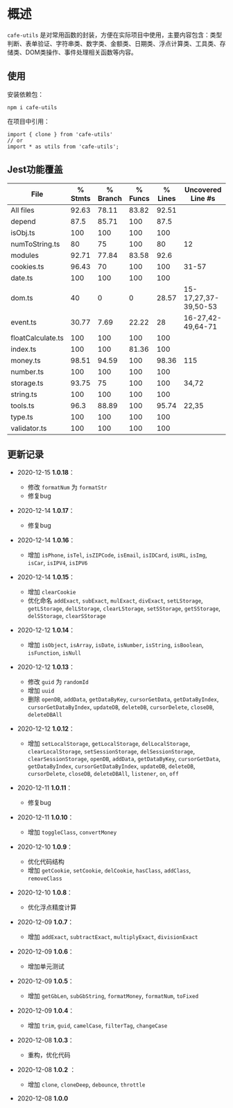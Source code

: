 # 概述

`cafe-utils` 是对常用函数的封装，方便在实际项目中使用，主要内容包含：类型判断、表单验证、字符串类、数字类、金额类、日期类、浮点计算类、工具类、存储类、DOM类操作、事件处理相关函数等内容。

## 使用

安装依赖包：

```shell
npm i cafe-utils
```

在项目中引用：

```shell
import { clone } from 'cafe-utils'
// or
import * as utils from 'cafe-utils';
```

## Jest功能覆盖

File                | % Stmts | % Branch | % Funcs | % Lines | Uncovered Line #s    
--------------------|---------|----------|---------|---------|----------------------
All files           |   92.63 |    78.11 |   83.82 |   92.51 |                      
 depend             |    87.5 |    85.71 |     100 |    87.5 |                      
  isObj.ts          |     100 |      100 |     100 |     100 |                      
  numToString.ts    |      80 |       75 |     100 |      80 | 12                   
 modules            |   92.71 |    77.84 |   83.58 |    92.6 |                      
  cookies.ts        |   96.43 |       70 |     100 |     100 | 31-57
  date.ts           |     100 |      100 |     100 |     100 | 
  dom.ts            |      40 |        0 |       0 |   28.57 | 15-17,27,37-39,50-53
  event.ts          |   30.77 |     7.69 |   22.22 |      28 | 16-27,42-49,64-71   
  floatCalculate.ts |     100 |      100 |     100 |     100 | 
  index.ts          |     100 |      100 |   81.36 |     100 | 
  money.ts          |   98.51 |    94.59 |     100 |   98.36 | 115
  number.ts         |     100 |      100 |     100 |     100 | 
  storage.ts        |   93.75 |       75 |     100 |     100 | 34,72
  string.ts         |     100 |      100 |     100 |     100 | 
  tools.ts          |    96.3 |    88.89 |     100 |   95.74 | 22,35
  type.ts           |     100 |      100 |     100 |     100 | 
  validator.ts      |     100 |      100 |     100 |     100 | 


## 更新记录

* 2020-12-15 **1.0.18**：  
  - 修改 `formatNum` 为 `formatStr`
  - 修复bug

* 2020-12-14 **1.0.17**：  
  - 修复bug

* 2020-12-14 **1.0.16**：  
  - 增加 `isPhone`, `isTel`, `isZIPCode`, `isEmail`, `isIDCard`, `isURL`, `isImg`, `isCar`, `isIPV4`, `isIPV6`

* 2020-12-14 **1.0.15**：  
  - 增加 `clearCookie`
  - 优化命名 `addExact`, `subExact`, `mulExact`, `divExact`, `setLStorage`, `getLStorage`, `delLStorage`, `clearLStorage`, `setSStorage`, `getSStorage`, `delSStorage`, `clearSStorage`

* 2020-12-12 **1.0.14**：  
  - 增加 `isObject`, `isArray`, `isDate`, `isNumber`, `isString`, `isBoolean`, `isFunction`, `isNull`

* 2020-12-12 **1.0.13**：  
  - 修改 `guid` 为 `randomId`
  - 增加 `uuid`
  - 删除 `openDB`, `addData`, `getDataByKey`, `cursorGetData`, `getDataByIndex`, `cursorGetDataByIndex`, `updateDB`, `deleteDB`, `cursorDelete`, `closeDB`, `deleteDBAll`

* 2020-12-12 **1.0.12**：  
  - 增加 `setLocalStorage`, `getLocalStorage`, `delLocalStorage`, `clearLocalStorage`, `setSessionStorage`, `delSessionStorage`, `clearSessionStorage`, `openDB`, `addData`, `getDataByKey`, `cursorGetData`, `getDataByIndex`, `cursorGetDataByIndex`, `updateDB`, `deleteDB`, `cursorDelete`, `closeDB`, `deleteDBAll`, `listener`, `on`, `off`

* 2020-12-11 **1.0.11**：  
  - 修复bug

* 2020-12-11 **1.0.10**：  
  - 增加 `toggleClass`, `convertMoney`

* 2020-12-10 **1.0.9**：  
  - 优化代码结构
  - 增加 `getCookie`, `setCookie`, `delCookie`, `hasClass`, `addClass`, `removeClass`

* 2020-12-10 **1.0.8**：  
  - 优化浮点精度计算

* 2020-12-09 **1.0.7**：  
  - 增加 `addExact`, `subtractExact`, `multiplyExact`, `divisionExact`

* 2020-12-09 **1.0.6**：  
  - 增加单元测试

* 2020-12-09 **1.0.5**：  
  - 增加 `getGbLen`, `subGbString`, `formatMoney`, `formatNum`, `toFixed`

* 2020-12-09 **1.0.4**：  
  - 增加 `trim`, `guid`, `camelCase`, `filterTag`, `changeCase`

* 2020-12-08 **1.0.3**：  
  - 重构，优化代码

* 2020-12-08 **1.0.2** ：  
  - 增加 `clone`, `cloneDeep`, `debounce`, `throttle`

* 2020-12-08 **1.0.0**
